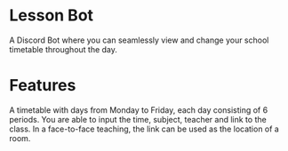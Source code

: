 # Lesson Bot
A Discord Bot where you can seamlessly view and change your school timetable throughout the day. 

# Features
A timetable with days from Monday to Friday, each day consisting of 6 periods.
You are able to input the time, subject, teacher and link to the class. In a face-to-face teaching, the link can be used as the location of a room.
